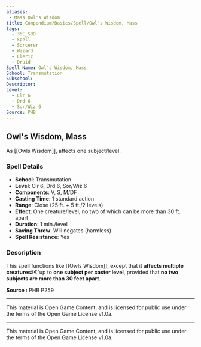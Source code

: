 ```yaml
---
aliases:
 - Mass Owl's Wisdom
title: Compendium/Basics/Spell/Owl's Wisdom, Mass
tags:  
  - 35E_SRD  
  - Spell  
  - Sorcerer  
  - Wizard  
  - Cleric  
  - Druid  
Spell Name: Owl's Wisdom, Mass
School: Transmutation
Subschool: 
Descriptor: 
Level:  
  - Clr 6  
  - Drd 6  
  - Sor/Wiz 6  
Source: PHB
---
```


## Owl's Wisdom, Mass

As [[Owls Wisdom]], affects one subject/level.

### Spell Details

- **School**: Transmutation  
- **Level**: Clr 6, Drd 6, Sor/Wiz 6  
- **Components**: V, S, M/DF  
- **Casting Time**: 1 standard action  
- **Range**: Close (25 ft. + 5 ft./2 levels)  
- **Effect**: One creature/level, no two of which can be more than 30 ft. apart  
- **Duration**: 1 min./level  
- **Saving Throw**: Will negates (harmless)  
- **Spell Resistance**: Yes  

### Description

This spell functions like [[Owls Wisdom]], except that it **affects multiple creatures**â€”up to **one subject per caster level**, provided that **no two subjects are more than 30 feet apart**.


**Source :** PHB P259

---

This material is Open Game Content, and is licensed for public use under  
the terms of the Open Game License v1.0a.

---

This material is Open Game Content, and is licensed for public use under the terms of the Open Game License v1.0a.
